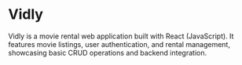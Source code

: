 # Vidly

Vidly is a movie rental web application built with React (JavaScript). It features movie listings, user authentication, and rental management, showcasing basic CRUD operations and backend integration.

